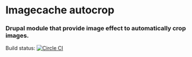 # Imagecache autocrop
### Drupal module that provide image effect to automatically crop images.

Build status: [![Circle CI](https://circleci.com/gh/alexdesignworks/imagecache_autocrop/tree/7.x-dev.svg?style=svg)](https://circleci.com/gh/alexdesignworks/imagecache_autocrop/tree/7.x-dev)
